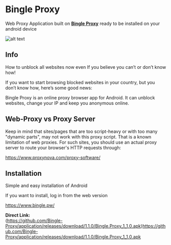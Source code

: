 # Bingle Proxy

Web Proxy Application built on [**Bingle Proxy**](https://github.com/Bingle-Proxy/) ready to be installed on your android device

![alt text](https://imgur.com/fwnJAp4 "This is how Bingle Proxy looks when installed")

## Info

How to unblock all websites now even If you believe you can’t or don’t know how!

If you want to start browsing blocked websites in your country, but you don’t know how, here’s some good news:

Bingle Proxy is an online proxy browser app for Android. It can unblock websites, change your IP and keep you anonymous online.


## Web-Proxy vs Proxy Server

Keep in mind that sites/pages that are too script-heavy or with too many "dynamic parts", may not work with this proxy script.
That is a known limitation of web proxies. For such sites, you should use an actual proxy server to route your browser's HTTP requests through:  

https://www.proxynova.com/proxy-software/


## Installation

Simple and easy installation of Android

If you want to install, log in from the web version

https://www.bingle.pw/


**Direct Link:**  
(https://github.com/Bingle-Proxy/application/releases/download/1.1.0/Bingle.Proxy_1_1.0.apk)https://github.com/Bingle-Proxy/application/releases/download/1.1.0/Bingle.Proxy_1_1.0.apk

